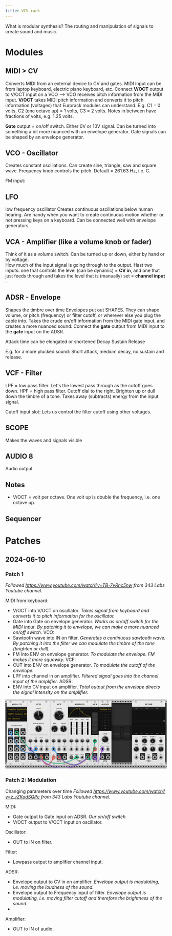 ```yaml
---
title: VCV rack
---
```

What is modular synthesis? The routing and manipulation of signals to create sound and music.

# Modules
## MIDI > CV
Converts MIDI from an external device to CV and gates.
MIDI input can be from laptop keyboard, electric piano keyboard, etc.
Connect **V/OCT** output to V/OCT input on a VCO --> VCO receives pitch information from the MIDI input. 
**V/OCT** takes MIDI pitch information and converts it to pitch information (voltages) that Eurorack modules can understand. E.g. C1 = 0 volts, C2 (one octave up) = 1 volts, C3 = 2 volts. Notes in between have fractions of volts, e.g. 1.25 volts. 

**Gate** output = on/off switch. Either 0V or 10V signal. Can be turned into something a bit more nuanced with an envelope generator. Gate signals can be shaped by an envelope generator. 

## VCO - Oscillator
Creates constant oscillations.
Can create sine, triangle, saw and square wave. 
Frequency knob controls the pitch. Default = 261.63 Hz, i.e. C. 

FM input: 

## LFO
low frequency oscillator
Creates continuous oscillations below human hearing. 
Are handy when you want to create continuous motion whether or not pressing keys on a keyboard.
Can be connected well with envelope generators. 

## VCA - Amplifier (like a volume knob or fader)
Think of it as a volume switch. Can be turned up or down, either by hand or by voltage.  
How much of the input signal is going through to the output.
Hast two inputs: one that controls the level (can be dynamic) = **CV in**, and one that just feeds through and takes the level that is (manually) set = **channel input** . 

## ADSR - Envelope
Shapes the timbre over time
Envelopes put out SHAPES. They can shape volume, or pitch (frequency) or filter cutoff, or wherever else you plug the cable into. 
Takes the crude on/off information from the MIDI gate input, and creates a more nuanced sound: Connect the **gate** output from MIDI input to the **gate** input on the ADSR. 

Attack time can be elongated or shortened
Decay
Sustain
Release

E.g. for a more plucked sound: Short attack, medium decay, no sustain and release. 



## VCF - Filter
LPF = low pass filter. Let's the lowest pass through as the cutoff goes down. 
HPF = high pass filter. Cutoff dial to the right. 
Brighten up or dull down the timbre of a tone. Takes away (subtracts) energy from the input signal. 

Cutoff input slot: Lets us control the filter cutoff using other voltages. 


## SCOPE
Makes the waves and signals visible

## AUDIO 8
Audio output

## Notes
- V/OCT = volt per octave. One volt up is double the frequency, i.e. one octave up. 

## Sequencer


# Patches
## 2024-06-10 
### Patch 1
_Followed https://www.youtube.com/watch?v=TB-7vRnc5nw from 343 Labs Youtube channel._

MIDI from keyboard: 
- V/OCT into V/OCT on oscillator. _Takes signal from keyboard and converts it to pitch information for the oscillator._
- Gate into Gate on envelope generator. _Works as on/off switch for the MIDI input. By patching it to envelope, we can make a more nuanced on/off switch._
VCO: 
- Sawtooth wave into IN on filter. _Generates a continuous sawtooth wave. By patching it into the filter we can modulate the timbre of the tone (brighten or dull)._
- FM into ENV on envelope generator. _To modulate the envelope. FM makes it more squawky._
VCF: 
- CUT into ENV on envelope generator. _To modulate the cutoff of the envelope._ 
- LPF into channel in on amplifier. _Filtered signal goes into the channel input of the amplifier._
ADSR: 
- ENV into CV input on amplifier. _Total output from the envelope directs the signal intensity on the amplifier._

![](projects/attachments/Screenshot%202024-06-10%20at%2020.46.02.png)


### Patch 2: Modulation
Changing parameters over time
_Followed https://www.youtube.com/watch?v=z_rZKodSQPc from 343 Labs Youtube channel._

MIDI: 
- Gate output to Gate input on ADSR. _Our on/off switch_
- V/OCT output to V/OCT input on oscillator.

Oscillator: 
- OUT to IN on filter. 

Filter:
- Lowpass output to amplifier channel input. 

ADSR: 
- Envelope output to CV in on amplifier. _Envelope output is modulating, i.e. moving the loudness of the sound._
- Envelope output to Frequency input of filter. _Envelope output is modulating, i.e. moving  filter cutoff and therefore the brightness of the sound._
- 

Amplifier:
- OUT to IN of audio. 



